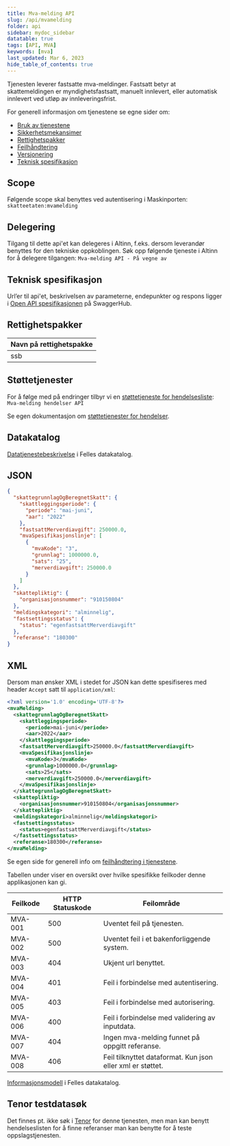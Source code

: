 ```yaml
---
title: Mva-melding API
slug: /api/mvamelding
folder: api
sidebar: mydoc_sidebar
datatable: true
tags: [API, MVA]
keywords: [mva]
last_updated: Mar 6, 2023
hide_table_of_contents: true
---
```

<summary>Tjenesten leverer fastsatte mva-meldinger. Fastsatt betyr at skattemeldingen er myndighetsfastsatt, manuelt innlevert, eller automatisk innlevert ved utløp av innleveringsfrist.</summary>

<Tabs underline={true}>
<TabItem headerText="Om tjenesten" itemKey="itemKey-1" default>

For generell informasjon om tjenestene se egne sider om:
* [Bruk av tjenestene](../om/bruk.md)
* [Sikkerhetsmekansimer](../om/sikkerhet.md)
* [Rettighetspakker](../om/rettighetspakker.md)
* [Feilhåndtering](../om/feil.md)
* [Versjonering](../om/versjoner.md)
* [Teknisk spesifikasjon](../om/tekniskspesifikasjon.md)

## Scope
Følgende scope skal benyttes ved autentisering i Maskinporten: `skatteetaten:mvamelding`

## Delegering
Tilgang til dette api'et kan delegeres i Altinn, f.eks. dersom leverandør benyttes for den tekniske oppkoblingen. Søk opp følgende tjeneste i Altinn for å delegere tilgangen: `Mva-melding API - På vegne av`

## Teknisk spesifikasjon
Url’er til api'et, beskrivelsen av parameterne, endepunkter og respons ligger i [Open API spesifikasjonen](https://app.swaggerhub.com/apis/Skatteetaten_Deling/mva-melding-api/) på SwaggerHub.
  
## Rettighetspakker
  
| Navn på rettighetspakke |	
|---|
| ssb |
  
## Støttetjenester
For å følge med på endringer tilbyr vi en [støttetjeneste for hendelsesliste](./hendelser.md): `Mva-melding hendelser API`

Se egen dokumentasjon om [støttetjenester for hendelser](./hendelser.md).

## Datakatalog
[Datatjenestebeskrivelse](https://data.norge.no/dataservices/e4e328cf-6af2-3086-b9ab-9a5dbf3c484d) i Felles datakatalog.

</TabItem>
<TabItem headerText="Eksempler" itemKey="itemKey-2"> 

## JSON

```json
{
  "skattegrunnlagOgBeregnetSkatt": {
    "skattleggingsperiode": {
      "periode": "mai-juni",
      "aar": "2022"
    },
    "fastsattMerverdiavgift": 250000.0,
    "mvaSpesifikasjonslinje": [
      {
        "mvaKode": "3",
        "grunnlag": 1000000.0,
        "sats": "25",
        "merverdiavgift": 250000.0
      }
    ]
  },
  "skattepliktig": {
    "organisasjonsnummer": "910150804"
  },
  "meldingskategori": "alminnelig",
  "fastsettingsstatus": {
    "status": "egenfastsattMerverdiavgift"
  },
  "referanse": "180300"
}
```

## XML

Dersom man ønsker XML i stedet for JSON kan dette spesifiseres med header `Accept` satt til `application/xml`:

```xml
<?xml version='1.0' encoding='UTF-8'?>
<mvaMelding>
  <skattegrunnlagOgBeregnetSkatt>
    <skattleggingsperiode>
      <periode>mai-juni</periode>
      <aar>2022</aar>
    </skattleggingsperiode>
    <fastsattMerverdiavgift>250000.0</fastsattMerverdiavgift>
    <mvaSpesifikasjonslinje>
      <mvaKode>3</mvaKode>
      <grunnlag>1000000.0</grunnlag>
      <sats>25</sats>
      <merverdiavgift>250000.0</merverdiavgift>
    </mvaSpesifikasjonslinje>
  </skattegrunnlagOgBeregnetSkatt>
  <skattepliktig>
    <organisasjonsnummer>910150804</organisasjonsnummer>
  </skattepliktig>
  <meldingskategori>alminnelig</meldingskategori>
  <fastsettingsstatus>
    <status>egenfastsattMerverdiavgift</status>
  </fastsettingsstatus>
  <referanse>180300</referanse>
</mvaMelding>
```

</TabItem>
<TabItem headerText="Feilkoder" itemKey="itemKey-3">

Se egen side for generell info om [feilhåndtering i tjenestene](../om/feil.md).

Tabellen under viser en oversikt over hvilke spesifikke feilkoder denne applikasjonen kan gi.
  
| Feilkode | HTTP Statuskode | Feilområde                                                 |
|----------|-----------------|------------------------------------------------------------|
| MVA-001  | 500             | Uventet feil på tjenesten.                                 |
| MVA-002  | 500             | Uventet feil i et bakenforliggende system.                 |
| MVA-003  | 404             | Ukjent url benyttet.                                       |
| MVA-004  | 401             | Feil i forbindelse med autentisering.                      |
| MVA-005  | 403             | Feil i forbindelse med autorisering.                       |
| MVA-006  | 400             | Feil i forbindelse med validering av inputdata.            |
| MVA-007  | 404             | Ingen mva-melding funnet på oppgitt referanse.             |
| MVA-008  | 406             | Feil tilknyttet dataformat. Kun json eller xml er støttet. |
  
</TabItem>
<TabItem headerText="Informasjonsmodell" itemKey="itemKey-4">

[Informasjonsmodell](https://data.norge.no/informationmodels/886bada4-e540-38a2-99ae-512d99d1ba28) i Felles datakatalog. 

</TabItem>
<TabItem headerText="Test" itemKey="itemKey-5">

## Tenor testdatasøk
Det finnes pt. ikke søk i [Tenor](../test/tenor.md) for denne tjenesten, men man kan benytt hendelseslisten for å finne referanser man kan benytte for å teste oppslagstjenesten.
  
</TabItem>
</Tabs>

